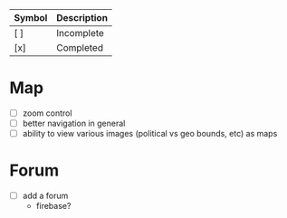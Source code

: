  Symbol | Description
--------|-------------
  [ ]   | Incomplete
  [x]   | Completed

Map
=====
  - [ ] zoom control
  - [ ] better navigation in general
  - [ ] ability to view various images (political vs geo bounds, etc) as maps

Forum
======
  - [ ] add a forum
    - firebase?
